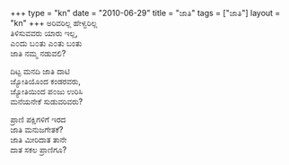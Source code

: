 +++
type   = "kn"
date   = "2010-06-29"
title  = "ಜಾತಿ"
tags   = ["ಜಾತಿ"]
layout = "kn"
+++
ಅರಿವರಿಲ್ಲ ಹೇಳ್ವರಿಲ್ಲ \
ತಿಳಿಸುವವರು ಯಾರು ಇಲ್ಲ, \
ಎ೦ದು ಬ೦ತು ಎ೦ತು ಬಂತು \
ಜಾತಿ ನಮ್ಮ ನಡುವಲಿ?

ದಿಟ್ಟ ಮನದಿ ಜಾತಿ ದಾಟಿ \
ಜ್ಯೋತಿಯೊಂದ ಕಂಡರವರು, \
ಜ್ಯೋತಿಯಿಂದ ಪ೦ಜು ಉರಿಸಿ \
ಮನೆಯನೇಕೆ ಸುಡುವರಿವರು? 

ಪ್ರಾಣಿ ಪಕ್ಷಿಗಳಿಗೆ ಇರದ \
ಜಾತಿ ಮನುಜಗೇತಕೆ? \
ಜಾತಿ ಮೀರಿದಾತ ತಾನೇ \
ದಾತ ಸಕಲ ಪ್ರಾಣಿಗೂ?